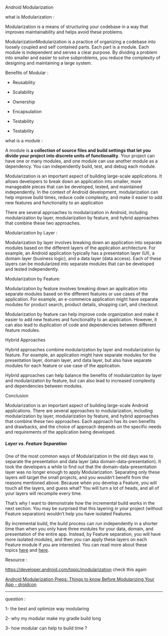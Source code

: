Android Modularization 

what is Modularization :

Modularization is a means of structuring your codebase in a way that improves maintainability and helps avoid these problems.

ModularizationModularization is a practice of organizing a codebase into loosely coupled and self contained parts. Each part is a module. Each module is independent and serves a clear purpose. By dividing a problem into smaller and easier to solve subproblems, you reduce the complexity of designing and maintaining a large system.

Benefits of Modular :

- Reusability

- Scalability

- Ownership

- Encapsulation

- Testability

- Testability

what is a module :

A module is **a collection of source files and build settings that let you divide your project into discrete units of functionality**. Your project can have one or many modules, and one module can use another module as a dependency. You can independently build, test, and debug each module.

Modularization is an important aspect of building large-scale applications. It allows developers to break down an application into smaller, more manageable pieces that can be developed, tested, and maintained independently. In the context of Android development, modularization can help improve build times, reduce code complexity, and make it easier to add new features and functionality to an application

There are several approaches to modularization in Android, including modularization by layer, modularization by feature, and hybrid approaches that combine these two approaches.

Modularization by Layer :

Modularization by layer involves breaking down an application into separate modules based on the different layers of the application architecture. For example, an Android application typically has a presentation layer (UI), a domain layer (business logic), and a data layer (data access). Each of these layers can be modularized into separate modules that can be developed and tested independently.

Modularization by Feature:

Modularization by feature involves breaking down an application into separate modules based on the different features or use cases of the application. For example, an e-commerce application might have separate modules for product search, product details, shopping cart, and checkout.

Modularization by feature can help improve code organization and make it easier to add new features and functionality to an application. However, it can also lead to duplication of code and dependencies between different feature modules.

Hybrid Approaches

Hybrid approaches combine modularization by layer and modularization by feature. For example, an application might have separate modules for the presentation layer, domain layer, and data layer, but also have separate modules for each feature or use case of the application.

Hybrid approaches can help balance the benefits of modularization by layer and modularization by feature, but can also lead to increased complexity and dependencies between modules.

Conclusion

Modularization is an important aspect of building large-scale Android applications. There are several approaches to modularization, including modularization by layer, modularization by feature, and hybrid approaches that combine these two approaches. Each approach has its own benefits and drawbacks, and the choice of approach depends on the specific needs and requirements of the application being developed.

##### Layer vs. Feature Separation

One of the most common ways of Modularization in the old days was to separate the presentation and data layer (aka domain-data-presentation). It took the developers a while to find out that the domain-data-presentation layer was no longer enough to apply Modularization. Separating only these layers will target the small projects, and you wouldn’t benefit from the reasons mentioned above. Because when you develop a Feature, you will touch all the layers, and guess what? You will turn a lot of heads, and all of your layers will recompile every time.

That’s why I want to demonstrate how the incremental build works in the next section. You may be surprised that this layering in your project (without Feature separation) wouldn’t help you have isolated Features.

By incremental build, the build process can run independently in a shorter time than when you only have three modules for your data, domain, and presentation of the entire app. Instead, by Feature separation, you will have more isolated modules, and then you can apply these layers on each Feature module if you are interested. You can read more about these topics [here](https://martinfowler.com/bliki/PresentationDomainDataLayering.html) and [here](https://markonovakovic.medium.com/clean-architecture-is-not-domain-data-presentation-e368d7ff8579).

Resource :

https://developer.android.com/topic/modularization   check this again 

[Android Modularization Preps: Things to know Before Modularizing Your App - droidcon](https://www.droidcon.com/2022/02/15/android-modularization-preps-things-to-know-before-modularizing-your-app/)

----

question :

1- the best and optimize way modularing 

2- why my modular make  my gradle build long

3- how modular can help to build time ?
